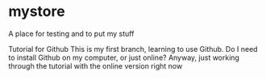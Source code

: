 # mystore
A place for testing and to put my stuff

Tutorial for Github
This is my first branch, learning to use Github.
Do I need to install Github on my computer, or just online? Anyway, just working through the tutorial with the online version right now

